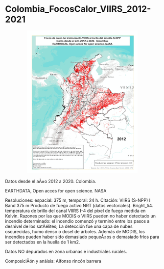 # Colombia_FocosCalor_VIIRS_2012-2021

<p align="center">
<img width="360" src="/Gif_Animacion/Colombia Focos de Calor_VIIRS_2012-2020.gif">
</p>

Datos desde el aÃ±o 2012 a 2020.  Colombia.

EARTHDATA, Open acces for open science. NASA

Resoluciones: espacial: 375 m, temporal: 24 h.
Citación: VIIRS (S-NPP) I Band 375 m Producto de fuego activo NRT (datos vectoriales). Bright_ti4. temperatura de brillo del canal VIIRS I-4 del pixel de fuego medida en Kelvin.
Razones por las que MODIS o VIIRS pueden no haber detectado un incendio determinado: el incendio comenzó y terminó entre los pasos a desnivel de los satÃélites; La detección fue una capa de nubes oscurecidas, humo denso o dosel de árboles. Además de MODIS, los incendios pueden haber sido demasiado pequeÃ±os o demasiado fríos para ser detectados en la huella de 1 km2.

Datos NO depurados en zona urbanas e industriales rurales.

ComposiciÃón y anáisis: Alfonso rincón barrera

